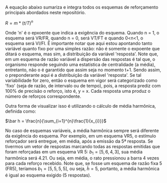 A equação abaixo sumariza e integra todos os esquemas de reforçamento principais abordados neste repositório.

$R = m*(t/T)^n$

Onde 'n' é o epxoente que indica a exigência do esquema. Quando n = 1, o esquema será VR/FR, quando n = 0, será VT/FT e quando 0<n<1, o esquema será VI/FI. É importante notar que aqui estou apontando tanto variável quanto fixo por uma simples razão: não é somente o expoente que ditará o esquema, mas sim, a distribuição da variável 'resposta'. Note que, em um esquema de razão variável a dispersão das respostas é tal que, o organismo responde seguindo uma estatística de centralidade (a média), entretanto, não o é garantido que assim seja no momento t+1. Sendo assim, o preponderante aqui é a distribuição da variável 'resposta'. Se tal variabilidade for zero, então o esquema em vigor será categorizado como 'fixo' (seja de razão, de intervalo ou de tempo), pois, a resposta prediz com 100% de precisão o reforço, isto é, y = x. Cada resposta uma produz o número de reforços correspondente. 

Outra forma de visualizar isso é utilizando o cálculo de média harmônica, definida como:

$\bar h = \frac{n}{\sum_{i=1}^{n}\frac{1}{x_{i}}}$

No caso de esquemas variáveis, a média harmônica sempre será diferente da exigência do esquema. Por exemplo, em um esquema VR5, o estímulo reforçador será entregue, em média, após a emissão da 5ª resposta. Se tivermos um vetor de respostas marcando todas as respostas emitidas que foram reforçadas em um esquema VR 5: $b_{1} = [5, 6, 4, 3]$, sua média harmônica será $4.21$. Ou seja, em média, o rato pressionou a barra 4 vezes para cada reforço recebido. Note que, se fosse um esquema de razão fixa 5 (FR5), teríamos $b_{1} = [5, 5, 5, 5]$, ou seja, $\bar h = 5$, portanto, a média harmônica é igual ao esquema exigido (5 respostas). 

